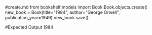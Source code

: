 #create.md
from bookshelf.models import Book
Book.objects.create()
new_book = Book(title="1984", author="George Orwell", publication_year=1949)
new_book.save()

#Expected Output
1984